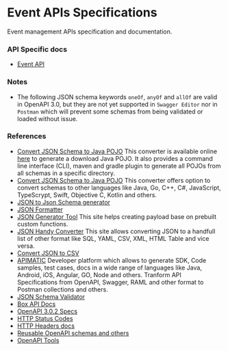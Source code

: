 # Event APIs Specifications
Event management APIs specification and documentation.

### API Specific docs
- [Event API](./reference/event-api/README.md)

### Notes
- The following JSON schema keywords `oneOf`, `anyOf` and `allOf` are valid in OpenAPI 3.0, but they are not yet supported in `Swagger Editor` nor in `Postman` which will prevent some schemas from being validated or loaded without issue.


### References
- [Convert JSON Schema to Java POJO](https://github.com/joelittlejohn/jsonschema2pojo/wiki/Getting-Started#the-command-line-interface) This converter is available online [here](http://www.jsonschema2pojo.org/) to generate a download Java POJO. It also provides a command line interface (CLI), maven and gradle plugin to generate all POJOs from all schemas in a specific directory.
- [Convert JSON Schema to Java POJO](https://app.quicktype.io/) This converter offers option to convert schemas to other languages like Java, Go, C++, C#, JavaScript, TypeScrypt, Swift, Objective C, Kotlin and others.
- [JSON to Json Schema generator](https://jsonschema.net/)
- [JSON Formatter](http://jsonviewer.stack.hu/)
- [JSON Generator Tool](https://www.json-generator.com/) This site helps creating payload base on prebuilt custom functions.
- [JSON Handy Converter](http://convertjson.com/) This site allows converting JSON to a handfull list of other format like SQL, YAML, CSV, XML, HTML Table and vice versa.
- [Convert JSON to CSV](https://konklone.io/json/)
- [APIMATIC](https://apimatic.io/) Developer platform which allows to generate SDK, Code samples, test cases, docs in a wide range of languages like Java, Android, iOS, Angular, GO, Node and others. Tranform API Specifications from OpenAPI, Swagger, RAML and other format to Postman collections and others.
- [JSON Schema Validator](https://www.jsonschemavalidator.net/)
- [Box API Docs](https://developer.box.com/reference)
- [OpenAPI 3.0.2 Specs](https://github.com/OAI/OpenAPI-Specification/blob/master/versions/3.0.2.md)
- [HTTP Status Codes](https://www.restapitutorial.com/httpstatuscodes.html)
- [HTTP Headers docs](https://developer.mozilla.org/en-US/docs/Web/HTTP/Headers)
- [Reusable OpenAPI schemas and others](https://github.com/teamdigitale/openapi)
- [OpenAPI Tools](https://openapi.tools/)